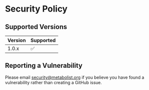 # Security Policy

## Supported Versions

| Version | Supported          |
| ------- | ------------------ |
| 1.0.x   | :white_check_mark: |

## Reporting a Vulnerability

Please email security@metabolist.org if you believe you have found a vulnerability rather than creating a GitHub issue.
